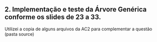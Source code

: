 ## 2. Implementação e teste da Árvore Genérica conforme os slides de 23 a 33.

 Utilizei a copia de alguns arquivos da AC2 para complementar a questão (pasta source)
